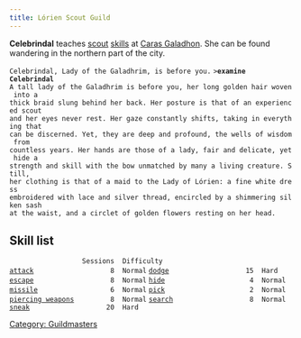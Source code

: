 ```yaml
---
title: Lórien Scout Guild
---
```


**Celebrindal** teaches [scout](thief "wikilink")
[skills](skill "wikilink") at [Caras
Galadhon](Caras_Galadhon "wikilink"). She can be found wandering in the
northern part of the city.

`Celebrindal, Lady of the Galadhrim, is before you.`
`>`**`examine Celebrindal`**
`A tall lady of the Galadhrim is before you, her long golden hair woven into a`
`thick braid slung behind her back. Her posture is that of an experienced scout`
`and her eyes never rest. Her gaze constantly shifts, taking in everything that `
`can be discerned. Yet, they are deep and profound, the wells of wisdom from `
`countless years. Her hands are those of a lady, fair and delicate, yet hide a`
`strength and skill with the bow unmatched by many a living creature. Still, `
`her clothing is that of a maid to the Lady of Lórien: a fine white dress`
`embroidered with lace and silver thread, encircled by a shimmering silken sash `
`at the waist, and a circlet of golden flowers resting on her head. `

## Skill list

`                  Sessions  Difficulty`
[`attack`](attack "wikilink")`                   8  Normal`
[`dodge`](dodge "wikilink")`                   15  Hard`
[`escape`](escape "wikilink")`                   8  Normal`
[`hide`](hide "wikilink")`                     4  Normal`
[`missile`](missile "wikilink")`                  6  Normal`
[`pick`](pick "wikilink")`                     2  Normal`
[`piercing weapons`](piercing_weapons "wikilink")`         8  Normal`
[`search`](search "wikilink")`                   8  Normal`
[`sneak`](sneak "wikilink")`                   20  Hard`

[Category: Guildmasters](Category:_Guildmasters "wikilink")
